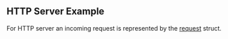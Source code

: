 ## HTTP Server Example

For HTTP server an incoming request is represented by the [request](https://golang.org/src/net/http/request.go) struct.
